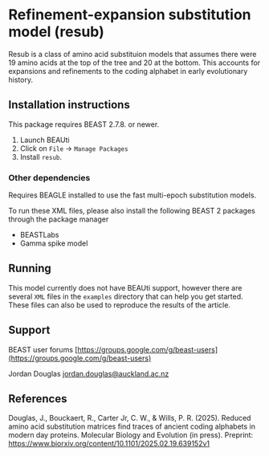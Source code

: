 # Refinement-expansion substitution model (resub)

Resub is a class of amino acid substituion models that assumes there were 19 amino acids at the top of the tree and 20 at the bottom. This accounts for expansions and refinements to the coding alphabet in early evolutionary history. 



## Installation instructions


This package requires BEAST 2.7.8. or newer.

1. Launch BEAUti
2. Click on `File` -> `Manage Packages`
3. Install `resub`. 


### Other dependencies


Requires BEAGLE installed to use the fast multi-epoch substitution models. 

To run these XML files, please also install the following BEAST 2 packages through the package manager
- BEASTLabs
- Gamma spike model



## Running

This model currently does not have BEAUti support, however there are several `XML` files in the `examples` directory that can help you get started. These files can also be used to reproduce the results of the article.


## Support

BEAST user forums [https://groups.google.com/g/beast-users](https://groups.google.com/g/beast-users)

Jordan Douglas jordan.douglas@auckland.ac.nz


## References

Douglas, J., Bouckaert, R., Carter Jr, C. W., & Wills, P. R. (2025). Reduced amino acid substitution matrices find traces of ancient coding alphabets in modern day proteins. Molecular Biology and Evolution (in press). Preprint: https://www.biorxiv.org/content/10.1101/2025.02.19.639152v1 







